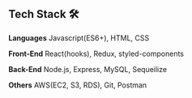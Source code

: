 ## Tech Stack 🛠

**Languages**   Javascript(ES6+), HTML, CSS

**Front-End**   React(hooks), Redux, styled-components

**Back-End**   Node.js, Express, MySQL, Sequeilize

**Others**   AWS(EC2, S3, RDS), Git, Postman
